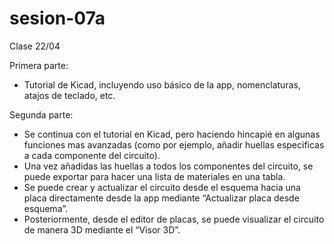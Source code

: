 # sesion-07a

Clase 22/04

Primera parte:

- Tutorial de Kicad, incluyendo uso básico de la app, nomenclaturas, atajos de teclado, etc.

Segunda parte:

- Se continua con el tutorial en Kicad, pero haciendo hincapié en algunas funciones mas avanzadas (como por ejemplo, añadir huellas especificas a cada componente del circuito).
- Una vez añadidas las huellas a todos los componentes del circuito, se puede exportar para hacer una lista de materiales en una tabla.
- Se puede crear y actualizar el circuito desde el esquema hacia una placa directamente desde la app mediante “Actualizar placa desde esquema”.
- Posteriormente, desde el editor de placas, se puede visualizar el circuito de manera 3D mediante el “Visor 3D”.
